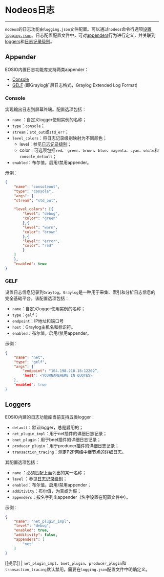 # Nodeos日志
---

`nodeos`的日志功能由`logging.json`文件配置。可以通过`nodeos`命令行选项[设置`logging.json`](00_setup-logging.json.md)。日志配置配置文件中，可对[appenders](#appenders)行为进行定义，并关联到[loggers](#loggers)和[日志记录级别](01_logging-levels.md)。

<span id="appenders"></span>
## Appender

EOSIO内置日志功能库支持两类appender：

- [Console](#console)
- [GELF](#gelf) (即Graylog扩展日志格式，Graylog Extended Log Format)

<span id="console"></span>
### Console 

实现输出日志到屏幕终端。配置选项包括：

- `name` ：自定义logger使用实例的名称；
- `type`：`console`；
- `stream`：`std_out`或`std_err`；
- `level_colors`：将日志记录级别映射为不同颜色；
  - level：参见[日志记录级别](01_logging-levels.md)；
  - color：可选项包括`red`、 `green`、`brown`、`blue`、`magenta`、`cyan`、`white`和`console_default`；
- `enabled`：布尔值，启用/禁用appender。

示例：

```json
{
    "name": "consoleout",
    "type": "console",
    "args": {
    "stream": "std_out",

    "level_colors": [{
        "level": "debug",
        "color": "green"
        },{
        "level": "warn",
        "color": "brown"
        },{
        "level": "error",
        "color": "red"
        }
    ]
    },
    "enabled": true
}
```

<span id="gelf"></span>
### GELF

设置日志信息记录到`Graylog`。`Graylog`是一种用于采集、索引和分析日志信息的完全基础平台。该配置选项包括：

 - `name`：自定义logger使用实例的名称；
 - `type`：`gelf`；
 - `endpoint`：IP地址和端口号
 - `host`：Graylog主机名和标识符。
 - `enabled`：布尔值，启用/禁用appender。

示例：

```json
{
    "name": "net",
    "type": "gelf",
    "args": {
        "endpoint": "104.198.210.18:12202”,
        "host": <YOURNAMEHERE IN QUOTES>
    },
    "enabled": true
}
```

<span id="loggers"></span>
## Loggers

EOSIO内建的日志功能库当前支持五类logger：

- `default`：默认logger，总是启用的；
- `net_plugin_impl`：用于net插件的详细日志记录；
- `bnet_plugin`：用于bnet插件的详细日志记录；
- `producer_plugin`：用于producer插件的详细日志记录；
- `transaction_tracing`：测定P2P网络中继节点的详细日志。

其配置选项包括：

 - `name` ：必须匹配上面列出的某一名称；
 - `level` ：参见[日志记录级别](01_logging-levels.md)；
 - `enabled`：布尔值，启用/禁用appender；
 - `additivity`：布尔值，为真或为假；
 - `appenders`：按名字列出appender（名字设置在配置文件中）。

示例：

```json
{
    "name": "net_plugin_impl",
    "level": "debug",
    "enabled": true,
    "additivity": false,
    "appenders": [
        "net"
    ]
}
```

[[提示]]
| `net_plugin_impl`、`bnet_plugin`、`producer_plugin`和`transaction_tracing`默认禁用，需要在`logging.json`配置文件中明确定义。
